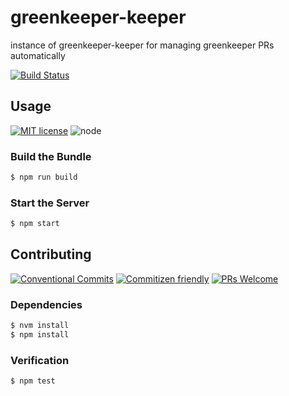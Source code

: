 # greenkeeper-keeper

instance of greenkeeper-keeper for managing greenkeeper PRs automatically

<!--status-badges start -->

[![Build Status][ci-badge]][ci-link]

<!--status-badges end -->

## Usage

<!--consumer-badges start -->

[![MIT license][license-badge]][license-link]
![node][node-badge]

<!--consumer-badges end -->

### Build the Bundle

```sh
$ npm run build
```

### Start the Server

```sh
$ npm start
```

## Contributing

<!--contribution-badges start -->

[![Conventional Commits][commit-convention-badge]][commit-convention-link]
[![Commitizen friendly][commitizen-badge]][commitizen-link]
[![PRs Welcome][PRs-badge]][PRs-link]

<!--contribution-badges end -->

### Dependencies

```sh
$ nvm install
$ npm install
```

### Verification

```sh
$ npm test
```

[license-link]: LICENSE

[license-badge]: https://img.shields.io/github/license/form8ion/greenkeeper-keeper.svg

[ci-link]: https://travis-ci.com/form8ion/greenkeeper-keeper

[ci-badge]: https://img.shields.io/travis/com/form8ion/greenkeeper-keeper/master.svg

[commit-convention-link]: https://conventionalcommits.org

[commit-convention-badge]: https://img.shields.io/badge/Conventional%20Commits-1.0.0-yellow.svg

[commitizen-link]: http://commitizen.github.io/cz-cli/

[commitizen-badge]: https://img.shields.io/badge/commitizen-friendly-brightgreen.svg

[PRs-link]: http://makeapullrequest.com

[PRs-badge]: https://img.shields.io/badge/PRs-welcome-brightgreen.svg

[node-badge]: https://img.shields.io/node/v/@travi/javascript-scaffolder.svg
